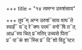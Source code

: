 +++
title = "१४ त्वमग्न उरुशंसाय"

+++
तुव᳓म् अग्न उरुशं᳓साय वाघ᳓ते  
स्पार्हं᳓ य᳓द् रे᳓क्णः परमं᳓ वनो᳓षि त᳓त्  
आध्र᳓स्य चित् प्र᳓मतिर् उच्यसे पिता᳓  
प्र᳓ पा᳓कं शा᳓स्सि प्र᳓ दि᳓शो विदु᳓ष्टरः